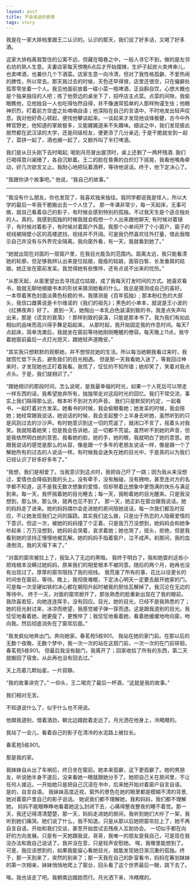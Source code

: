 ```yaml
---
layout: post
title: 不会说话的爱情
tags: story
---
```


我是在一家大排档里跟王二认识的。认识的那天，我们说了好多话，又喝了好多酒。

这家大排档离我暂住的公寓不远，但藏在暗巷之中，一般人寻它不到，做的是左邻右坊的熟人生意。夫妻店家每天傍晚6点后才开始摆摊，生炉子起炭火卖烤串儿，也卖啤酒，也兼炒几个下酒菜。店家生意一向冷清，但对了我性格孤僻、不爱热闹的脾性，所以常去。那天我过去的时候，天色还早得很，店里还很空，只在偏僻处孤零零坐着一个人。我见他面前放着一碟小菜一瓶啤酒，正自斟自饮，心想大概也是个独来独往的人吧；拣了他旁边的桌坐下了，招呼店主点菜。点菜的间隙，我偷眼瞧他，见他独自一人也吃得怡然自得，并不像通常孤单的人那样拘谨生怯；他眼神炽烈，盯着前方空虚之处喃喃自语；他深陷在自己的言语中，不时地发出轻声叹息。我对他好奇心顿起，便找他攀谈起来。一谈起来才发现他谈锋极健，古今中外稗官野史，他知道的掌故极多，又能娓娓道来不失趣味。细谈之中，我们发现彼此居然都在武汉读的大学，还是同级校友，便更添了几分亲近; 于是干脆就坐到一起了，菜拼一起了，酒也搁一起了，又额外叫了半打啤酒。

我们是从日头刚下去时喝起; 喝到月亮冒出屋顶时，桌上还剩了一两杯残酒. 我们已喝得意兴阑珊了，各自沉默着。王二的脸在昏黄的白炽灯下摇晃，我看他嘴角牵动，好几次欲言又止。我耐心地把玩着酒杯，等待他说话。终于，他下定决心了。

“我跟你讲个故事吧。” 他说，“我自己的故事。”

-----

“我没有什么朋友。你也发现了，我喜欢独来独往。我同学都说我是怪人，所以大学的最后一年我干脆搬出去一个人住了。 那一年课非常少，每一天起床，无事可做，就自己看着自己的影子，有时候会感到特别的孤独。不过我天生是个适合独处的人。真的。我感到孤独的时候我就会假想一个人出来跟他聊天; 有时候对着镜子，有时候对着影子，有时候对着窗户外面。我那个小单间开了个小窗户，窗子的视线被隔壁小区的高楼遮挡，视线并不开阔。可是我仍然喜欢往外打量，借此我暗示自己并没有与外界完全隔离。我向窗外看，有一天，我就看到她了。”

“她就出现在对面的一扇窗户里，在我目光能及的范围内。距离太远，我只能看清她的轮廓，但足够我辨认出来是位姑娘，瘦瘦的姑娘，面容白皙、长发垂肩的姑娘。她正坐在窗前发呆。我觉得她有些憔悴，还有点说不出来的忧伤。”

“从那天起，从窗里望出去寻找这位姑娘，成了我每天打发时间的方式。她喜欢看书，我就无聊地根据书本的形状来猜测她看的什么。我总是猜测成自己的喜好。 一本带着黑色封面淡黄色标题的书，我猜测是《百年孤独》; 那本粉红色的大部头，我信口雌黄说是卡尔维诺的《我们的祖先》；黑色的小单本，就说是王小波的《红拂夜奔》好了。 直到一天，她掏出一本乳白色装潢别致的书，我差点失声叫出来，那是《谎言的衰落》！那样别致的装潢，只能是那本书了。我为我们有如此相似的品味而高兴得手舞足蹈起来。 从那时起，我开始固定我的作息时间。每天7点起床，简单洗漱后，我就坐在窗前等待她刚刚睡醒的倦容。每天晚上11点，我守着她窗前最后一点灯光熄灭，跟她轻声道晚安。”

“其实我只想默默的观察她，并不想惊扰她的生活。所以每当她朝我看过来时，我就慌忙低下头去，避免我们的目光相遇。 但是那一天我看她入迷了，等我回过神来时，才发现她也正盯着我看。我慌了，怔怔的不知所错；她却笑了，笑着对我点点头。于是，我们就相识了。”

“跟她相识的那段时间，怎么说呢，是我最幸福的时光，如果一个人死后可以带走一样东西的话，我希望放弃所有，独独带走对这段时光的回忆。我们不常交流，事实上我们隔得那么远，根本听不到对方的声音。 我们只是默契的约定，一起看书，一起盯着对方发呆。她看书的时候，我会偷眼看她；她发呆的时候，我会陪她；她经常跟我说话，她说话的时候，我会支起整个上半身去听她，虽然听到的只是风刮过去的沙沙声。有时她意识到这一切的荒诞了，就闭口不言了，摇着头对我笑。我就陪着她笑；但是我会告诉她，这一切都不荒诞。虽然听不到她的声音，但是我依然明白她的意思。我看她的脸，她的手，她的眼，我就明白了她的意思。她跟我说话的感觉是那么的从容，像是跟一个多年的老朋友说话一样，像是跟一个了解她所有的过去的人说话一样。有时候我会迷失在她的目光中，于是真的以为我们已经认识了好多好多年了。”

“我想，我们是相爱了。当我意识到这点时，我把自己吓了一跳；因为我从来没想过，爱情也会降临到我的头上。没有牵手，没有触碰，没有拥吻，甚至连对方的名字都不知道，这不是我无数次想象的爱情，但却带着比想象中更饱满的快乐与满足到来。每一天，我怀揣着她的目光睡去；每一天，我盼着她的目光醒来。只是我没想到，那么快，那么快，就再也见不到了。 那一天，她正趴在窗台跟我说话。她的妈妈走了进来。她的妈妈偶尔会走进她的房间陪她说话，每一次我们都及时反应，不让她发现我们之间的蹊跷。其实我们这么做，只是出于热恋的人隐蔽爱情的下意识。但这一次，被她的妈妈撞了个正着。只是我万万没想到，她妈妈会和她争吵起来；万万没想到，她妈妈会哭着，哀求着她；她也哭了，摇头，拒绝，但是我看到她的坚持正慢慢地被瓦解。她的妈妈手指着窗户，泣不成声。刹那间，我的血液倒流，我的天塌下来了。”

“对面的窗帘被拉上了，我坠入了无边的黑暗。 我终于明白了，我和她耍的这些小把戏根本没瞒过她妈妈，原来我们的相爱根本不被同意。随后的两个月，她再也没有出现过了。厚厚的窗帘阻挡了我的视线。 我荒废了所有的事，花比以往更长的时间坐在窗前，等待。晚上，我彻夜难眠，下定决心明天一定要去敲开她家的门。可是每一次坚硬如铁的决心都在朝阳升起时被我的胆怯瓦解掉了。我沉沦在无边的等待中。 终于一天，对面的窗帘掀开了，那张熟悉的脸重新出现在了我的眼前。我欣喜若狂，向她连连挥手。没有回应。目光，她的目光，已经不是我熟悉的了；她的目光射过来，冰凉而绝望，我感觉被子弹一穿而透。这是跟我道别的目光。我怔怔地看着她，她更瘦了，更憔悴了；我怔怔地看着她，看着她缓缓地吻向窗，吻向我。然后彻底消失在了窗帘后面。”

“我发疯似地奔出门。奔向她家。春茗苑5栋901。 我站在她的家门前。在那以后的无数个夜晚，无数个梦中，我一次一次的站在这扇门前，一次一次的在门前徘徊，春茗苑5栋901。 但最后我没有敲门，我离开了；回家收拾了所有的东西，第二天就搬回了宿舍。从此再也没有回去过。”

天上亮着几颗灿星。一片寂静。

“我的故事讲完了。” 一仰头，王二喝完了最后一杯酒，“这就是我的故事。”

我们相对无言。

不知道说什么了，似乎什么也不用说。

他跟我道别，借着酒劲，朝北边踉跄着走远了。月光洒在他身上，冷飕飕的。

我站了一会儿，看着自己的影子在清冷的水泥路上被拉长。

春茗苑5栋901。

那是我的家。

我妹妹自从出了车祸后，终日坐在窗前。她本来孤僻，这下更孤僻了。她的男朋友，听说她半身不遂后，没来看她一眼就跟她分手了。她把自己关在房间里，不让任何人接近。一开始她只是把自己沉浸在书中，后来她开始对着窗户自言自语。 是的，自言自语。 我妹妹高度近视，窗外的景色在她的眼里都是模糊不清的背景, 她对着窗户里自己的影子说话。 她说我们都不理解她，我和妈妈，我们都不理解她。 妈妈不能眼睁睁地看着她这么封闭下去，心痛得整夜整夜的睡不着觉。那一天，我还记得清清楚楚，那一天，妈妈走进她的房间，我听到她们大吵了一架，我听到她们痛哭。她们说了什么，我不知道。只是从那以后她把窗帘拉上了，她不再自言自语，开始和我们交谈，甚至开始尝试去残疾人互助协会。 一切似乎都在向好的方向发展。只是有一天她跟我说，哥哥，我唯一的朋友是我自己，可是现在我没办法和我自己说话了。我并没在意，只是轻声安慰她。 唉，我哪里能想到了。可是，我应该想到的，如果我能留心看她目光，就能发现她日渐沉重的孤独。终于，那一天到来了，突然的到来了；那一天我在自己的卧室看书，妈妈在筹划妹妹的第一次相亲，妹妹悄悄地爬上了窗台，回头看了这个世界最后一眼，跳下去了。

唉。我也该走了吧。我朝南边踉跄而行。月光洒下来，冷飕飕的。


